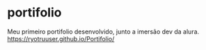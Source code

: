 # portifolio
 Meu primeiro portifolio desenvolvido, junto a imersão dev da alura.<br>
 https://ryotruuser.github.io/Portifolio/
